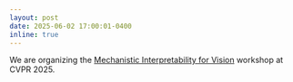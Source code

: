 ```yaml
---
layout: post
date: 2025-06-02 17:00:01-0400
inline: true
---
```


We are organizing the [Mechanistic Interpretability for Vision](https://sites.google.com/view/miv-cvpr2025/) workshop at CVPR 2025.


